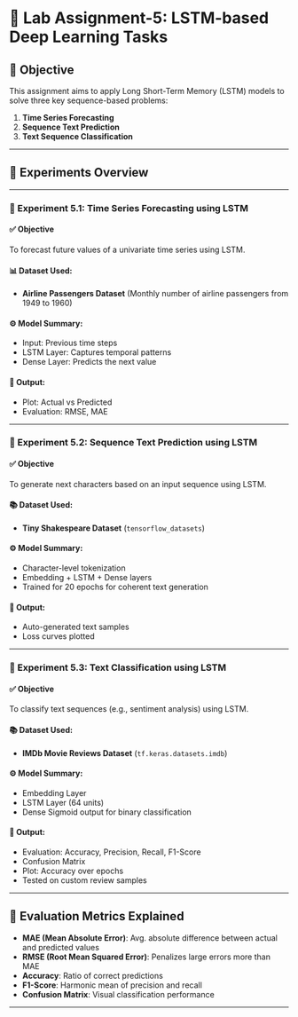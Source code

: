 # 📘 Lab Assignment-5: LSTM-based Deep Learning Tasks

## 🧠 Objective

This assignment aims to apply Long Short-Term Memory (LSTM) models to solve three key sequence-based problems:

1. **Time Series Forecasting**
2. **Sequence Text Prediction**
3. **Text Sequence Classification**

---

## 📁 Experiments Overview

---

### 🧪 Experiment 5.1: Time Series Forecasting using LSTM

#### ✅ Objective
To forecast future values of a univariate time series using LSTM.

#### 📊 Dataset Used:
- **Airline Passengers Dataset** (Monthly number of airline passengers from 1949 to 1960)

#### ⚙️ Model Summary:
- Input: Previous time steps
- LSTM Layer: Captures temporal patterns
- Dense Layer: Predicts the next value

#### 🧾 Output:
- Plot: Actual vs Predicted
- Evaluation: RMSE, MAE

---

### 🧪 Experiment 5.2: Sequence Text Prediction using LSTM

#### ✅ Objective
To generate next characters based on an input sequence using LSTM.

#### 📚 Dataset Used:
- **Tiny Shakespeare Dataset** (`tensorflow_datasets`)

#### ⚙️ Model Summary:
- Character-level tokenization
- Embedding + LSTM + Dense layers
- Trained for 20 epochs for coherent text generation

#### 🧾 Output:
- Auto-generated text samples
- Loss curves plotted

---

### 🧪 Experiment 5.3: Text Classification using LSTM

#### ✅ Objective
To classify text sequences (e.g., sentiment analysis) using LSTM.

#### 📚 Dataset Used:
- **IMDb Movie Reviews Dataset** (`tf.keras.datasets.imdb`)

#### ⚙️ Model Summary:
- Embedding Layer
- LSTM Layer (64 units)
- Dense Sigmoid output for binary classification

#### 🧾 Output:
- Evaluation: Accuracy, Precision, Recall, F1-Score
- Confusion Matrix
- Plot: Accuracy over epochs
- Tested on custom review samples

---

## 📌 Evaluation Metrics Explained

- **MAE (Mean Absolute Error)**: Avg. absolute difference between actual and predicted values
- **RMSE (Root Mean Squared Error)**: Penalizes large errors more than MAE
- **Accuracy**: Ratio of correct predictions
- **F1-Score**: Harmonic mean of precision and recall
- **Confusion Matrix**: Visual classification performance

---
